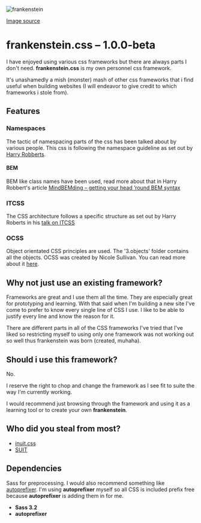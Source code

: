 ![frankenstein](https://farm3.staticflickr.com/2147/1538953234_59b4799eab_m.jpg)

[Image source](https://www.flickr.com/photos/tom-margie/1538953234/)

# frankenstein.css – 1.0.0-beta

I have enjoyed using various css frameworks but there are always parts I don't need. **frankenstein.css** is my own personnel css framework.

It's unashamedly a mish (monster) mash of other css frameworks that i find useful when building websites (I will endeavor to give credit to which frameworks i stole from).

## Features

### Namespaces

The tactic of namespacing parts of the css has been talked about by various people. This css is following the namespace guideline as set out by [Harry Robberts](http://csswizardry.com/2015/03/more-transparent-ui-code-with-namespaces/).

#### BEM

BEM like class names have been used, read more about that in Harry Robbert's article [MindBEMding – getting your head ’round BEM syntax](http://csswizardry.com/2013/01/mindbemding-getting-your-head-round-bem-syntax/)

### ITCSS
The CSS architecture follows a specific structure as set out by Harry Roberts in his [talk on ITCSS](https://www.youtube.com/watch?v=1OKZOV-iLj4)

### OCSS
Object orientated CSS principles are used. The '3.objects' folder contains all the objects.
OCSS was created by Nicole Sullivan. You can read more about it [here](https://github.com/stubbornella/oocss/wiki).

## Why not just use an existing framework?

Frameworks are great and I use them all the time. They are especially great for prototyping and learning. With that said when I'm building a new site I've come to prefer to know every single line of CSS I use. I like to be able to justify every line and know the reason for it.

There are different parts in all of the CSS frameworks I've tried that I've liked so restricting myself to using only one framework was not working out so well thus frankenstein was born (created, muhaha).

## Should i use this framework?

No.

I reserve the right to chop and change the framework as I see fit to suite the way I'm currently working.

I would recommend just browsing through the framework and using it as a learning tool or to create your own **frankenstein**.

## Who did you steal from most?

* [inuit.css](https://github.com/csswizardry/inuit.css/)
* [SUIT](https://github.com/suitcss/suit)

## Dependencies
Sass for preprocessing. I would also recommend something like [autoprefixer](https://github.com/ai/autoprefixer). I'm using **autoprefixer** myself so all CSS is included prefix free because **autoprefixer** is adding them in for me.

* **Sass 3.2**
* **autoprefixer**
